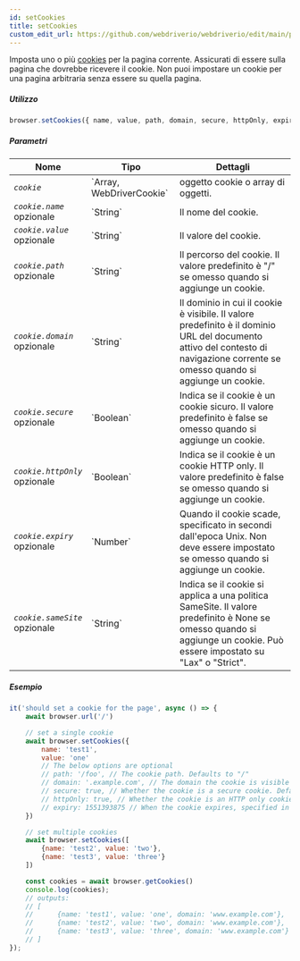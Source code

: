 ```yaml
---
id: setCookies
title: setCookies
custom_edit_url: https://github.com/webdriverio/webdriverio/edit/main/packages/webdriverio/src/commands/browser/setCookies.ts
---
```


Imposta uno o più [cookies](https://w3c.github.io/webdriver/#cookies) per la pagina corrente. Assicurati di essere
sulla pagina che dovrebbe ricevere il cookie. Non puoi impostare un cookie per una pagina arbitraria senza
essere su quella pagina.

##### Utilizzo

```js
browser.setCookies({ name, value, path, domain, secure, httpOnly, expiry, sameSite })
```

##### Parametri

<table>
  <thead>
    <tr>
      <th>Nome</th><th>Tipo</th><th>Dettagli</th>
    </tr>
  </thead>
  <tbody>
    <tr>
      <td><code><var>cookie</var></code></td>
      <td>`Array<WebDriverCookie>, WebDriverCookie`</td>
      <td>oggetto cookie o array di oggetti.</td>
    </tr>
    <tr>
      <td><code><var>cookie.name</var></code><br /><span className="label labelWarning">opzionale</span></td>
      <td>`String`</td>
      <td>Il nome del cookie.</td>
    </tr>
    <tr>
      <td><code><var>cookie.value</var></code><br /><span className="label labelWarning">opzionale</span></td>
      <td>`String`</td>
      <td>Il valore del cookie.</td>
    </tr>
    <tr>
      <td><code><var>cookie.path</var></code><br /><span className="label labelWarning">opzionale</span></td>
      <td>`String`</td>
      <td>Il percorso del cookie. Il valore predefinito è "/" se omesso quando si aggiunge un cookie.</td>
    </tr>
    <tr>
      <td><code><var>cookie.domain</var></code><br /><span className="label labelWarning">opzionale</span></td>
      <td>`String`</td>
      <td>Il dominio in cui il cookie è visibile. Il valore predefinito è il dominio URL del documento attivo del contesto di navigazione corrente se omesso quando si aggiunge un cookie.</td>
    </tr>
    <tr>
      <td><code><var>cookie.secure</var></code><br /><span className="label labelWarning">opzionale</span></td>
      <td>`Boolean`</td>
      <td>Indica se il cookie è un cookie sicuro. Il valore predefinito è false se omesso quando si aggiunge un cookie.</td>
    </tr>
    <tr>
      <td><code><var>cookie.httpOnly</var></code><br /><span className="label labelWarning">opzionale</span></td>
      <td>`Boolean`</td>
      <td>Indica se il cookie è un cookie HTTP only. Il valore predefinito è false se omesso quando si aggiunge un cookie.</td>
    </tr>
    <tr>
      <td><code><var>cookie.expiry</var></code><br /><span className="label labelWarning">opzionale</span></td>
      <td>`Number`</td>
      <td>Quando il cookie scade, specificato in secondi dall'epoca Unix. Non deve essere impostato se omesso quando si aggiunge un cookie.</td>
    </tr>
    <tr>
      <td><code><var>cookie.sameSite</var></code><br /><span className="label labelWarning">opzionale</span></td>
      <td>`String`</td>
      <td>Indica se il cookie si applica a una politica SameSite. Il valore predefinito è None se omesso quando si aggiunge un cookie. Può essere impostato su "Lax" o "Strict".</td>
    </tr>
  </tbody>
</table>

##### Esempio

```js title="setCookies.js"
it('should set a cookie for the page', async () => {
    await browser.url('/')

    // set a single cookie
    await browser.setCookies({
        name: 'test1',
        value: 'one'
        // The below options are optional
        // path: '/foo', // The cookie path. Defaults to "/"
        // domain: '.example.com', // The domain the cookie is visible to. Defaults to the current browsing context's active document's URL domain
        // secure: true, // Whether the cookie is a secure cookie. Defaults to false
        // httpOnly: true, // Whether the cookie is an HTTP only cookie. Defaults to false
        // expiry: 1551393875 // When the cookie expires, specified in seconds since Unix Epoch
    })

    // set multiple cookies
    await browser.setCookies([
        {name: 'test2', value: 'two'},
        {name: 'test3', value: 'three'}
    ])

    const cookies = await browser.getCookies()
    console.log(cookies);
    // outputs:
    // [
    //      {name: 'test1', value: 'one', domain: 'www.example.com'},
    //      {name: 'test2', value: 'two', domain: 'www.example.com'},
    //      {name: 'test3', value: 'three', domain: 'www.example.com'}
    // ]
});
```